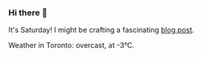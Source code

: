 ### Hi there :wave:

It's Saturday! I might be crafting a fascinating [blog post](https://benjaminwuethrich.dev).

Weather in Toronto: overcast, at -3°C.
